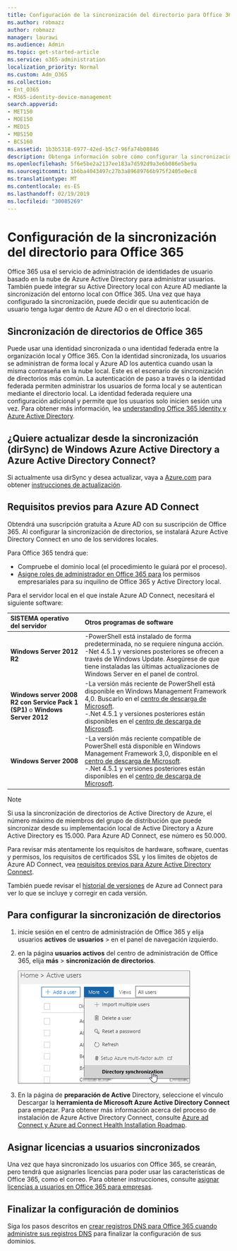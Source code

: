 ```yaml
---
title: Configuración de la sincronización del directorio para Office 365
ms.author: robmazz
author: robmazz
manager: laurawi
ms.audience: Admin
ms.topic: get-started-article
ms.service: o365-administration
localization_priority: Normal
ms.custom: Adm_O365
ms.collection:
- Ent_O365
- M365-identity-device-management
search.appverid:
- MET150
- MOE150
- MED15
- MBS150
- BCS160
ms.assetid: 1b3b5318-6977-42ed-b5c7-96fa74b08846
description: Obtenga información sobre cómo configurar la sincronización de directorios entre Office 365 y su Active Directory local.
ms.openlocfilehash: 5f6e5be2a2137ee183a7d592d9a3e6b086e5be9a
ms.sourcegitcommit: 1b6ba4043497c27b3a89689766b975f2405e0ec8
ms.translationtype: MT
ms.contentlocale: es-ES
ms.lasthandoff: 02/19/2019
ms.locfileid: "30085269"
---
```

# <a name="set-up-directory-synchronization-for-office-365"></a>Configuración de la sincronización del directorio para Office 365

Office 365 usa el servicio de administración de identidades de usuario basado en la nube de Azure Active Directory para administrar usuarios. También puede integrar su Active Directory local con Azure AD mediante la sincronización del entorno local con Office 365. Una vez que haya configurado la sincronización, puede decidir que su autenticación de usuario tenga lugar dentro de Azure AD o en el directorio local.
  
## <a name="office-365-directory-synchronization"></a>Sincronización de directorios de Office 365

Puede usar una identidad sincronizada o una identidad federada entre la organización local y Office 365. Con la identidad sincronizada, los usuarios se administran de forma local y Azure AD los autentica cuando usan la misma contraseña en la nube local. Este es el escenario de sincronización de directorios más común. La autenticación de paso a través o la identidad federada permiten administrar los usuarios de forma local y se autentican mediante el directorio local. La identidad federada requiere una configuración adicional y permite que los usuarios solo inicien sesión una vez. Para obtener más información, lea [understandIng Office 365 Identity y Azure Active Directory](about-office-365-identity.md).
  
## <a name="want-to-upgrade-from-windows-azure-active-directory-sync-dirsync-to-azure-active-directory-connect"></a>¿Quiere actualizar desde la sincronización (dirSync) de Windows Azure Active Directory a Azure Active Directory Connect?

Si actualmente usa dirSync y desea actualizar, vaya a [Azure.com](https://azure.com) para obtener [instrucciones de actualización](https://go.microsoft.com/fwlink/p/?LinkId=733240).
  
## <a name="prerequisites-for-azure-ad-connect"></a>Requisitos previos para Azure AD Connect

Obtendrá una suscripción gratuita a Azure AD con su suscripción de Office 365. Al configurar la sincronización de directorios, se instalará Azure Active Directory Connect en uno de los servidores locales.
  
Para Office 365 tendrá que:
  
- Compruebe el dominio local (el procedimiento le guiará por el proceso).
- [Asigne roles de administrador en Office 365 para](https://support.office.com/article/EAC4D046-1AFD-4F1A-85FC-8219C79E1504) los permisos empresariales para su inquilino de Office 365 y Active Directory local.

Para el servidor local en el que instale Azure AD Connect, necesitará el siguiente software:
  
|**SISTEMA operativo del servidor**|**Otros programas de software**|
|:-----|:-----|
|**Windows Server 2012 R2** | -PowerShell está instalado de forma predeterminada, no se requiere ninguna acción.  <br> -Net 4.5.1 y versiones posteriores se ofrecen a través de Windows Update. Asegúrese de que tiene instaladas las últimas actualizaciones de Windows Server en el panel de control. |
|**Windows server 2008 R2 con Service Pack 1 (SP1)** o **Windows Server 2012** | -La versión más reciente de PowerShell está disponible en Windows Management Framework 4,0. Buscarlo en el [centro de descarga de Microsoft](https://go.microsoft.com/fwlink/p/?LinkId=717996).<br> -.Net 4.5.1 y versiones posteriores están disponibles en el [centro de descarga de Microsoft](https://go.microsoft.com/fwlink/p/?LinkId=717996). |
|**Windows Server 2008** | -La versión más reciente compatible de PowerShell está disponible en Windows Management Framework 3,0, disponible en el [centro de descarga de Microsoft](https://go.microsoft.com/fwlink/p/?LinkId=717996).  <br> -.Net 4.5.1 y versiones posteriores están disponibles en el [centro de descarga de Microsoft](https://go.microsoft.com/fwlink/p/?LinkId=717996). |

> [!NOTE]
> Si usa la sincronización de directorios de Active Directory de Azure, el número máximo de miembros del grupo de distribución que puede sincronizar desde su implementación local de Active Directory a Azure Active Directory es 15.000. Para Azure AD Connect, ese número es 50.000. 
  
Para revisar más atentamente los requisitos de hardware, software, cuentas y permisos, los requisitos de certificados SSL y los límites de objetos de Azure AD Connect, vea [requisitos previos para Azure Active Directory Connect](https://go.microsoft.com/fwlink/p/?LinkId=716896).
  
También puede revisar el [historial de versiones](https://docs.microsoft.com/azure/active-directory/hybrid/reference-connect-version-history) de Azure ad Connect para ver lo que se incluye y corregir en cada versión.

## <a name="to-set-up-directory-synchronization"></a>Para configurar la sincronización de directorios

1. inicie sesión en el centro de administración de Office 365 y elija usuarios **activos** de **usuarios** \> en el panel de navegación izquierdo.
2. en la página **usuarios activos** del centro de administración de Office 365, elija **más** \> **sincronización de directorios**.

    ![En el menú más, elija sincronización de directorios.](media/dc6669e5-c01b-471e-9cdf-04f5d44e1c4b.png)
  
3. En la página de **preparación de Active** Directory, seleccione el vínculo Descargar la **herramienta de Microsoft Azure Active Directory Connect** para empezar. Para obtener más información acerca del proceso de instalación de Azure Active Directory Connect, consulte [Azure ad Connect y Azure ad Connect Health Installation Roadmap](https://docs.microsoft.com/azure/active-directory/hybrid/how-to-connect-install-roadmap).

## <a name="assign-licenses-to-synchronized-users"></a>Asignar licencias a usuarios sincronizados

Una vez que haya sincronizado los usuarios con Office 365, se crearán, pero tendrá que asignarles licencias para poder usar las características de Office 365, como el correo. Para obtener instrucciones, consulte [asignar licencias a usuarios en Office 365 para empresas](https://support.office.com/article/997596b5-4173-4627-b915-36abac6786dc).

## <a name="finish-setting-up-domains"></a>Finalizar la configuración de dominios

Siga los pasos descritos en [crear registros DNS para Office 365 cuando administre sus registros DNS](https://support.office.com/article/b0f3fdca-8a80-4e8e-9ef3-61e8a2a9ab23) para finalizar la configuración de sus dominios.